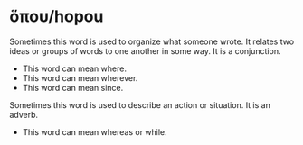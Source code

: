 # ὅπου/hopou

Sometimes this word is used to organize what someone wrote. It relates two ideas or groups of words to one another in some way. It is a conjunction.

* This word can mean where.
* This word can mean wherever.
* This word can mean since.

Sometimes this word is used to describe an action or situation. It is an adverb.
* This word can mean whereas or while.
